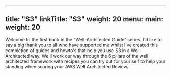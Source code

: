 
---
title: "S3"
linkTitle: "S3"
weight: 20
menu:
  main:
    weight: 20
---

Welcome to the first book in the "Well-Architected Guide" series. I'd like to say a big thank you to all who have supported me whilst I've created this completion of guides and howto's that help you use S3 in a Well-Architected way. We'll work our way through the 6 pillars of the well architected framework with recipes you can try out for your self to help your standing when scoring your AWS Well Architected Review.

